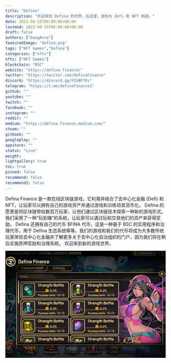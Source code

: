 ```yaml
---
title: "Defina"
description: "欢迎来到 Defina 的世界，在这里，游戏与 defi 和 NFT 相遇。"
date: 2022-08-15T00:00:00+08:00
lastmod: 2022-08-15T00:00:00+08:00
draft: false
authors: ["boogArno"]
featuredImage: "defina.png"
tags: ["NFT Games","Defina"]
categories: ["nfts"]
nfts: ["NFT Games"]
blockchain: "BSC"
website: "https://defina.finance/"
twitter: "https://twitter.com/DefinaFinance"
discord: "https://discord.gg/FZnBF7Ev"
telegram: "https://t.me/definafinance1"
github: ""
youtube: ""
twitch: ""
facebook: ""
instagram: ""
reddit: ""
medium: "https://defina-finance.medium.com/"
steam: ""
gitbook: ""
googleplay: ""
appstore: ""
status: "Live"
weight: 
lightgallery: true
toc: true
pinned: false
recommend: false
recommend1: false
---
```

Defina Finance 是一款在线区块链游戏，它利用并结合了去中心化金融 (Defi) 和 NFT，让玩家可以拥有自己的游戏资产并通过游戏和训练将其货币化。 Defina 的愿景是将区块链带给数百万玩家，让他们通过区块链技术探索一种新的游戏形式。
我们采用了一种“玩到赚”的系统，让玩家可以通过玩和交易他们的资产来获得奖励。 Defina 还拥有自己的代币 $FINA 代币，这是一种基于 BSC 的实用程序和治理代币，用于 Defina 生态系统等等。我们的游戏和我们的代币将成为大多数传统玩家体验去中心化金融并了解更多关于去中心化自治组织的门户，因为我们将在稍后实施质押奖励和治理系统。
欢迎来到新的游戏世界。

![defina-dapp-games-bsc-image2_75f59b36a8a84fe5910cd0e7e3248767](defina-dapp-games-bsc-image2_75f59b36a8a84fe5910cd0e7e3248767.png)
